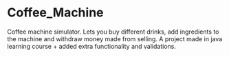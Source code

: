 # Coffee_Machine
Coffee machine simulator. Lets you buy different drinks, add ingredients to the machine and withdraw money made from selling.
A project made in java learning course + added extra functionality and validations.
